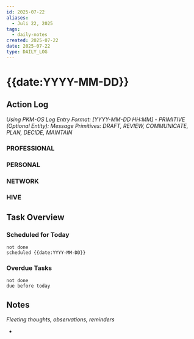 ```yaml
---
id: 2025-07-22
aliases:
  - Juli 22, 2025
tags:
  - daily-notes
created: 2025-07-22
date: 2025-07-22
type: DAILY_LOG
---
```


# {{date:YYYY-MM-DD}}

## Action Log

_Using PKM-OS Log Entry Format: [YYYY-MM-DD HH:MM] - PRIMITIVE (Optional Entity): Message_
_Primitives: DRAFT, REVIEW, COMMUNICATE, PLAN, DECIDE, MAINTAIN_

### PROFESSIONAL


### PERSONAL


### NETWORK



### HIVE


## Task Overview

### Scheduled for Today
```tasks
not done
scheduled {{date:YYYY-MM-DD}}
```

### Overdue Tasks
```tasks
not done
due before today
```

## Notes

_Fleeting thoughts, observations, reminders_

-
